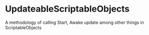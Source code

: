 # UpdateableScriptableObjects
A methodology of calling Start, Awake update among other things in ScriptableObjects
